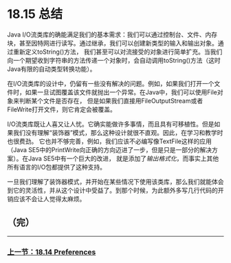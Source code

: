 # 18.15 总结
Java I/O流类库的确能满足我们的基本需求：我们可以通过控制台、文件、内存块，甚至因特网进行读写。通过继承，我们可以创建新类型的输入和输出对象。通过重新定义toString()方法，
我们甚至可以对流接受的对象进行简单扩充。当我们向一个期望收到字符串的方法传递一个对象时，会自动调用toString()方法（这时Java有限的自动类型转换功能）。

在I/O流类库的设计中，仍留有一些没有解决的问题。例如，如果我们打开一个文件时，如果一旦试图覆盖该文件就抛出一个异常。在Java中，我们可以使用File对象来判断某个文件是否存在，
但是如果我们直接用FileOutputStream或者FileWrite打开文件，则它肯定会被覆盖。

I/O流类库既让人喜又让人忧。它确实能做许多事情，而且具有可移植性。但是如果我们没有理解“装饰器”模式，那么这种设计就很不直观。因此，在学习和教学时也很费劲。
它也并不够完善，例如，我们应该不必编写像TextFile这样的应用（Java SE5中的PrintWrite向正确的方向迈进了一步，但是只是一部分的解决方案）。在Java SE5中有一个巨大的改进，
就是添加了*输出格式化*，而事实上其他所有语言的I/O包都提供了这种支持。

一旦我们理解了装饰器模式，并开始在某些情况下使用该类库，那么我们就能体会到它的灵活性，并从这个设计中受益了。到那个时候，为此额外多写几行代码的开销应该不会让人觉得太麻烦。

## （完）
---

### [上一节：18.14 Preferences](18.14_Preferences.md)

